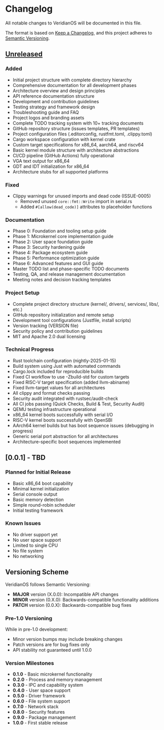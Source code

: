 # Changelog

All notable changes to VeridianOS will be documented in this file.

The format is based on [Keep a Changelog](https://keepachangelog.com/en/1.0.0/),
and this project adheres to [Semantic Versioning](https://semver.org/spec/v2.0.0.html).

## [Unreleased]

### Added
- Initial project structure with complete directory hierarchy
- Comprehensive documentation for all development phases
- Architecture overview and design principles
- API reference documentation structure
- Development and contribution guidelines
- Testing strategy and framework design
- Troubleshooting guide and FAQ
- Project logos and branding assets
- Complete TODO tracking system with 10+ tracking documents
- GitHub repository structure (issues templates, PR templates)
- Project configuration files (.editorconfig, rustfmt.toml, .clippy.toml)
- Cargo workspace configuration with kernel crate
- Custom target specifications for x86_64, aarch64, and riscv64
- Basic kernel module structure with architecture abstractions
- CI/CD pipeline (GitHub Actions) fully operational
- VGA text output for x86_64
- GDT and IDT initialization for x86_64
- Architecture stubs for all supported platforms

### Fixed
- Clippy warnings for unused imports and dead code (ISSUE-0005)
  - Removed unused `core::fmt::Write` import in serial.rs
  - Added `#[allow(dead_code)]` attributes to placeholder functions

### Documentation
- Phase 0: Foundation and tooling setup guide
- Phase 1: Microkernel core implementation guide
- Phase 2: User space foundation guide
- Phase 3: Security hardening guide
- Phase 4: Package ecosystem guide
- Phase 5: Performance optimization guide
- Phase 6: Advanced features and GUI guide
- Master TODO list and phase-specific TODO documents
- Testing, QA, and release management documentation
- Meeting notes and decision tracking templates

### Project Setup
- Complete project directory structure (kernel/, drivers/, services/, libs/, etc.)
- GitHub repository initialization and remote setup
- Development tool configurations (Justfile, install scripts)
- Version tracking (VERSION file)
- Security policy and contribution guidelines
- MIT and Apache 2.0 dual licensing

### Technical Progress
- Rust toolchain configuration (nightly-2025-01-15)
- Build system using Just with automated commands
- Cargo.lock included for reproducible builds
- Fixed CI workflow to use -Zbuild-std for custom targets
- Fixed RISC-V target specification (added llvm-abiname)
- Fixed llvm-target values for all architectures
- All clippy and format checks passing
- Security audit integrated with rustsec/audit-check
- All CI jobs passing (Quick Checks, Build & Test, Security Audit)
- QEMU testing infrastructure operational
- x86_64 kernel boots successfully with serial I/O
- RISC-V kernel boots successfully with OpenSBI
- AArch64 kernel builds but has boot sequence issues (debugging in progress)
- Generic serial port abstraction for all architectures
- Architecture-specific boot sequences implemented

## [0.0.1] - TBD

### Planned for Initial Release
- Basic x86_64 boot capability
- Minimal kernel initialization
- Serial console output
- Basic memory detection
- Simple round-robin scheduler
- Initial testing framework

### Known Issues
- No driver support yet
- No user space support
- Limited to single CPU
- No file system
- No networking

## Versioning Scheme

VeridianOS follows Semantic Versioning:

- **MAJOR** version (X.0.0): Incompatible API changes
- **MINOR** version (0.X.0): Backwards-compatible functionality additions  
- **PATCH** version (0.0.X): Backwards-compatible bug fixes

### Pre-1.0 Versioning

While in pre-1.0 development:
- Minor version bumps may include breaking changes
- Patch versions are for bug fixes only
- API stability not guaranteed until 1.0.0

### Version Milestones

- **0.1.0** - Basic microkernel functionality
- **0.2.0** - Process and memory management
- **0.3.0** - IPC and capability system
- **0.4.0** - User space support
- **0.5.0** - Driver framework
- **0.6.0** - File system support
- **0.7.0** - Network stack
- **0.8.0** - Security features
- **0.9.0** - Package management
- **1.0.0** - First stable release

[Unreleased]: https://github.com/doublegate/VeridianOS/compare/main...HEAD